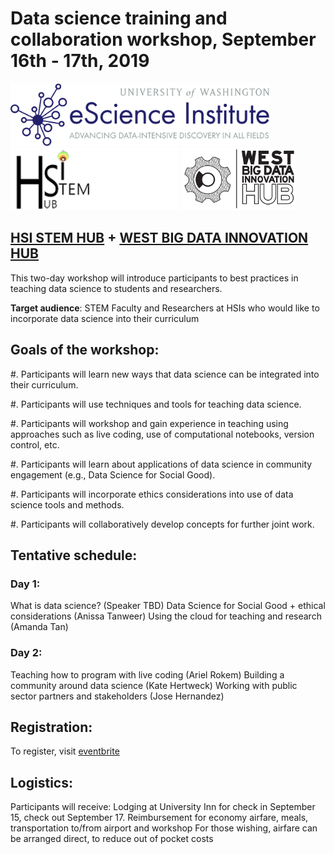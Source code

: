 
# Data science training and collaboration workshop, September 16th - 17th, 2019

<img src="img/eScienceLogo.png" height=100>
<img src="img/HSI-STEM-Website-Logo.png" height=100>
<img src="img/west-big-data-hub-logo.jpg" height=100>

## [HSI STEM HUB](https://hsistemhub.org/) + [WEST BIG DATA INNOVATION HUB](https://westbigdatahub.org/)

This two-day workshop will introduce participants to best practices in teaching
data science to students and researchers.

**Target audience**: STEM Faculty and Researchers at HSIs who would like to
incorporate data science into their curriculum

## Goals of the workshop:

#. Participants will learn new ways that data science can be integrated
into their curriculum.

#. Participants will use techniques and tools for teaching data science.

#. Participants will workshop and gain experience in teaching using approaches such
as live coding, use of computational notebooks, version control, etc.

#. Participants will learn about applications of data science in community
engagement (e.g., Data Science for Social Good).

#. Participants will incorporate ethics considerations into use of data science
tools and methods.

#. Participants will collaboratively develop concepts for further joint work.

## Tentative schedule:

### Day 1:

What is data science? (Speaker TBD)
Data Science for Social Good + ethical considerations (Anissa Tanweer)
Using the cloud for teaching and research (Amanda Tan)

### Day 2:

Teaching how to program with live coding (Ariel Rokem)
Building a community around data science (Kate Hertweck)
Working with public sector partners and stakeholders (Jose Hernandez)

## Registration:

To register, visit [eventbrite](XXX)

## Logistics:

Participants will receive: Lodging at University Inn for check in September 15,
check out September 17. Reimbursement for economy airfare, meals, transportation
to/from airport and workshop For those wishing, airfare can be arranged direct,
to reduce out of pocket costs




